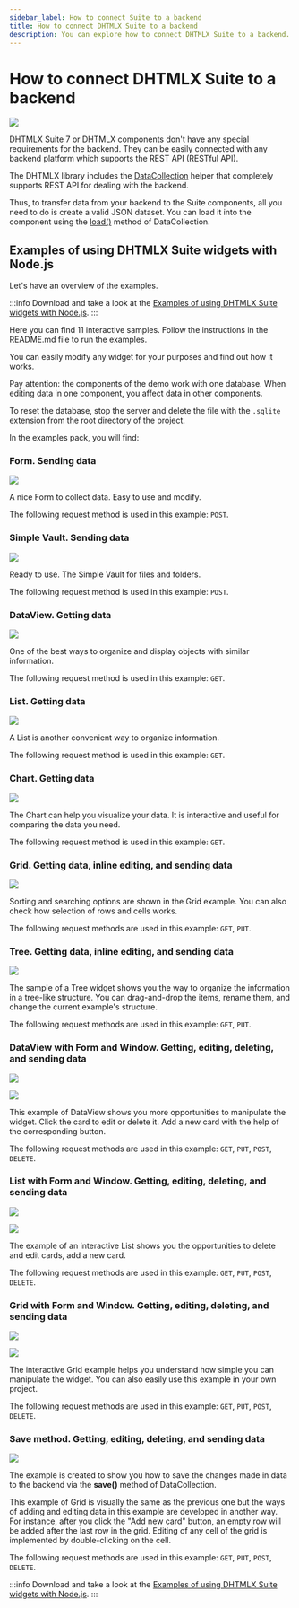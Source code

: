```yaml
---
sidebar_label: How to connect Suite to a backend
title: How to connect DHTMLX Suite to a backend 
description: You can explore how to connect DHTMLX Suite to a backend. Browse developer guides and API reference, try out code examples and live demos, and download a free 30-day evaluation version of DHTMLX Suite 7.
---
```


# How to connect DHTMLX Suite to a backend

![](../assets/integration/work_with_backend.png)

DHTMLX Suite 7 or DHTMLX components don't have any special requirements for the backend. They can be easily connected with any backend platform which supports the REST API (RESTful API).

The DHTMLX library includes the [DataCollection](/data_collection/) helper that completely supports REST API for dealing with the backend.

Thus, to transfer data from your backend to the Suite components, all you need to do is create a valid JSON dataset. You can load it into the component using the [load()](/data_collection/api/datacollection_load_method/) method of DataCollection.

## Examples of using DHTMLX Suite widgets with Node.js

Let's have an overview of the examples.

:::info
Download and take a look at the [Examples of using DHTMLX Suite widgets with Node.js](https://github.com/DHTMLX/nodejs-suite-demo).
:::

Here you can find 11 interactive samples. Follow the instructions in the README.md file to run the examples.

You can easily modify any widget for your purposes and find out how it works.

Pay attention: the components of the demo work with one database. When editing data in one component, you affect data in other components.

To reset the database, stop the server and delete the file with the `.sqlite` extension from the root directory of the project.

In the examples pack, you will find:

### Form. Sending data

![](../assets/integration/work_with_backend_form.png)

A nice Form to collect data. Easy to use and modify.

The following request method is used in this example: `POST`.

### Simple Vault. Sending data

![](../assets/integration/work_with_backend_simplevault.png)

Ready to use. The Simple Vault for files and folders.

The following request method is used in this example: `POST`.

### DataView. Getting data

![](../assets/integration/work_with_backend_dataview.png)

One of the best ways to organize and display objects with similar information.

The following request method is used in this example: `GET`.

### List. Getting data

![](../assets/integration/work_with_backend_list.png)

A List is another convenient way to organize information.

The following request method is used in this example: `GET`.

### Chart. Getting data

![](../assets/integration/work_with_backend_chart.png)

The Chart can help you visualize your data. It is interactive and useful for comparing the data you need.

The following request method is used in this example: `GET`.

### Grid. Getting data, inline editing, and sending data

![](../assets/integration/work_with_backend_grid.png)

Sorting and searching options are shown in the Grid example. You can also check how selection of rows and cells works.

The following request methods are used in this example: `GET`, `PUT`.

### Tree. Getting data, inline editing, and sending data

![](../assets/integration/work_with_backend_tree.png)

The sample of a Tree widget shows you the way to organize the information in a tree-like structure. You can drag-and-drop the items, rename them, and change the current example's structure.

The following request methods are used in this example: `GET`, `PUT`.

### DataView with Form and Window. Getting, editing, deleting, and sending data

![](../assets/integration/work_with_backend_dataview_and_form.png)

![](../assets/integration/work_with_backend_dataview_card.png)

This example of DataView shows you more opportunities to manipulate the widget. Click the card to edit or delete it. Add a new card with the help of the corresponding button.

The following request methods are used in this example: `GET`, `PUT`, `POST`, `DELETE`.

### List with Form and Window. Getting, editing, deleting, and sending data

![](../assets/integration/work_with_backend_list_and_form.png)

![](../assets/integration/work_with_backend_list_card.png)

The example of an interactive List shows you the opportunities to delete and edit cards, add a new card.

The following request methods are used in this example: `GET`, `PUT`, `POST`, `DELETE`.

### Grid with Form and Window. Getting, editing, deleting, and sending data

![](../assets/integration/work_with_backend_grid_and_form.png)

![](../assets/integration/work_with_backend_grid_card.png)

The interactive Grid example helps you understand how simple you can manipulate the widget. You can also easily use this example in your own project.

The following request methods are used in this example: `GET`, `PUT`, `POST`, `DELETE`.

### Save method. Getting, editing, deleting, and sending data

![](../assets/integration/work_with_backend_save.png)

The example is created to show you how to save the changes made in data to the backend via the **save()** method of DataCollection. 

This example of Grid is visually the same as the previous one but the ways of adding and editing data in this example are developed in another way. For instance, after you click the "Add new card" button, an empty row will be added after the last row in the grid. Editing of any cell of the grid is implemented by double-clicking on the cell. 

The following request methods are used in this example: `GET`, `PUT`, `POST`, `DELETE`.

:::info
Download and take a look at the [Examples of using DHTMLX Suite widgets with Node.js](https://github.com/DHTMLX/nodejs-suite-demo).
:::
